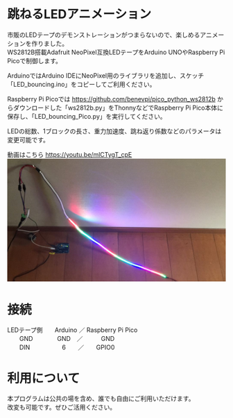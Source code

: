 # 跳ねるLEDアニメーション
市販のLEDテープのデモンストレーションがつまらないので、楽しめるアニメーションを作りました。  
WS2812B搭載Adafruit NeoPixel互換LEDテープをArduino UNOやRaspberry Pi Picoで制御します。  

ArduinoではArduino IDEにNeoPixel用のライブラリを追加し、スケッチ「LED_bouncing.ino」をコピーしてご利用ください。  
  
Raspberry Pi Picoでは https://github.com/benevpi/pico_python_ws2812b からダウンロードした「ws2812b.py」をThonnyなどでRaspberry Pi Pico本体に保存し、「LED_bouncing_Pico.py」を実行してください。  
  
LEDの総数、1ブロックの長さ、重力加速度、跳ね返り係数などのパラメータは変更可能です。  

動画はこちら https://youtu.be/mlCTygT_cpE
![](bouncingLED.jpg)

# 接続
LEDテープ側　　Arduino ／ Raspberry Pi Pico  
　　GND　　　　GND　／　　　GND  
　　DIN　　　　　 6　　／　　GPIO0  
  
# 利用について
本プログラムは公共の場を含め、誰でも自由にご利用いただけます。  
改変も可能です。ぜひご活用ください。
